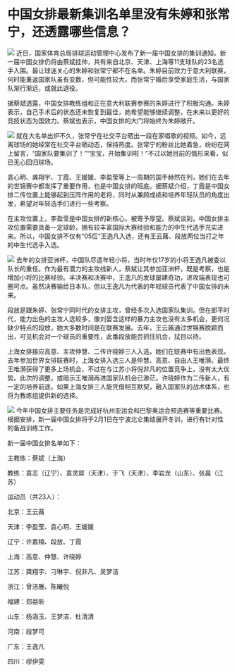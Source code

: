 # 中国女排最新集训名单里没有朱婷和张常宁，还透露哪些信息？

![](https://inews.gtimg.com/newsapp_bt/0/15633453652/1000)
近日，国家体育总局排球运动管理中心发布了新一届中国女排的集训通知。新一届中国女排仍将由蔡斌挂帅，共有来自北京、天津、上海等11支球队的23名选手入围。最让球迷关心的朱婷和张常宁都不在名单。朱婷目前效力于意大利联赛，何时能重返国家队虽有变数，但可能性较大。而张常宁婚后享受家庭生活，与国家队渐行渐远，或就此退役。

据蔡斌透露，中国女排教练组和正在意大利联赛参赛的朱婷进行了积极沟通。朱婷表示，自己手术后的状态还未恢复到最佳，她希望能够继续调整，在未来以更好的竞技状态为国效力。蔡斌也表示，中国女排的大门将始终为朱婷敞开。

![](https://inews.gtimg.com/newsapp_bt/0/15524626902/1000)
就在大名单出炉不久，张常宁在社交平台晒出一段在家唱歌的视频。如今，远离球场的她经常在社交平台晒动态，保持热度。张常宁的粉丝比她着急，纷纷在网上留言，“国家队要集训了！”“宝宝，开始集训啦！”不过以她目前的情形来看，似已无心回归球场。

袁心玥、龚翔宇、丁霞、王媛媛、李盈莹等上一周期的国手赫然在列，她们在去年的世锦赛中都发挥了重要作用，也是中国女排的班底。据蔡斌介绍，丁霞是中国女排二传位置上能够起到压阵作用的老将，同时从兼顾成绩和培养年轻队员的角度出发，希望对年轻选手们进行一些考察。

在主攻位置上，李盈莹是中国女排的新核心，被寄予厚望。蔡斌谈到，中国女排主攻位置需要具备一定球龄，拥有较丰富国际大赛经验和能力的中生代选手充实进来。所以，中国女排不仅有“05后”王逸凡入选，还有王云蕗、段放两位当打之年的中生代选手入选。

![](https://inews.gtimg.com/newsapp_bt/0/15633453656/1000)
去年的女排亚洲杯，中国队尽遣年轻小将，当时年仅17岁的小将王逸凡被委以队长的重任。作为最有潜力的主攻线新人，蔡斌让其参加亚洲杯，既是考察，也是增加小将的比赛经验。半决赛和决赛中，王逸凡的发球屡建奇功，进攻端表现也可圈可点。虽然决赛输给日本队，但以王逸凡为代表的年轻球员代表了中国女排的未来。

段放是跟朱婷、张常宁同时代的女排主攻，曾经多次入选国家队集训。但在郎平时代，能力出色的主攻人选较多，像刘晏含这样的暴力主攻也没有太多机会，更何况缺少特点的段放，她大多数时间是在联赛发展。去年，王云蕗通过世锦赛脱颖而出，可见机会对一个球员的重要性，此番段放能否抓住机会，拭目以待。

上海女排接应高意、主攻仲慧、二传许晓婷三人入选，她们在联赛中有出色表现。去年参加世界女排联赛时，上海女排入选三人是仲慧、高意、自由人王唯漪。最终王唯漪获得了更多上场机会，不过在与江苏小将倪非凡的位置竞争上，没有太大优势。此次的调整，或暗示王唯漪再进国家队机会已渺茫。许晓婷作为二传新人，有一定的培养前途。如果上海女排三人能凭借相互默契，融入国家队的战术体系，也将为教练组提供新的选择。

![](https://inews.gtimg.com/newsapp_bt/0/15633453658/1000)
今年中国女排主要任务是完成好杭州亚运会和巴黎奥运会预选赛等重要比赛。根据安排，新一届中国女排将于2月1日在宁波北仑集结展开冬训，进行有针对性的备战训练工作。

新一届中国女排名单如下：

主教练：蔡斌（上海）

教练：袁志（辽宁）、袁灵犀（天津）、于飞（天津）、李岩龙（山东）、张晨（江苏）

运动员（共23人）：

北京：王云蕗

天津：李盈莹、袁心玥、王媛媛

辽宁：许嘉楠、段放、丁霞

上海：高意、仲慧、许晓婷

江苏：龚翔宇、刁琳宇、倪非凡、吴梦洁

浙江：曾洁雅、陈曦悦

福建：郑益昕

山东：杨涵玉、王梦洁、杜清清

河南：段梦可

广东：王逸凡

四川：缪伊雯

